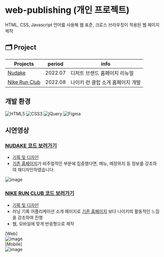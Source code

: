 # web-publishing (개인 프로젝트)
HTML, CSS, Javascript 언어를 사용해 웹 표준, 크로스 브라우징이 적용된 웹 페이지 제작 
<br/>

## 🗂️ Project
|Projects|period|info|
|---|---|---|
|[Nudake](https://github.com/kailey224/web-publishing/tree/main/NUDAKE)|2022.07|디저트 브랜드 홈페이지 리뉴얼|
|[Nike Run Club](https://github.com/kailey224/web-publishing/tree/main/NRC)|2022.08|나이키 런 클럽 소개 홈페이지 개발|


## 개발 환경

<img alt="HTML5" src="https://img.shields.io/badge/-HTML5-E34F26?style=flat-square&logo=HTML5&logoColor=white" /> <img alt="CSS3" src="https://img.shields.io/badge/-CSS3-1572B6?style=flat-square&logo=CSS3&logoColor=white" /> <img alt="jQuery" src="https://img.shields.io/badge/-jQuery-004088?style=flat-square&logo=jQuery&logoColor=white" /> <img alt="Figma" src="https://img.shields.io/badge/-Figma-F24E1E?style=flat-square&logo=Figma&logoColor=white" />

## 시연영상 

### [NUDAKE 코드 보러가기](https://github.com/kailey224/web-publishing/tree/main/NUDAKE)
- [기획 및 디자인](https://www.figma.com/file/RDtbahMrVsTubAHQBShr1X/NUDAKE?node-id=0%3A1&t=qlQFUriyoTKpeCdC-0)
- [기존 홈페이지](https://www.nudake.com/)가 비주얼적인 부분에 집중했다면, 메뉴, 매장위치 등 정보를 강조하여 재디자인하였습니다.

![image](https://user-images.githubusercontent.com/103574215/218945361-99bf73d3-1606-4e60-b740-b6d9ae283df8.gif)


### [NIKE RUN CLUB 코드 보러가기](https://github.com/kailey224/web-publishing/tree/main/NRC)
- [기획 및 디자인](https://www.figma.com/file/X4ev9o9FiYdbLoW3oiRO6t/NRC?t=qlQFUriyoTKpeCdC-0)
- 러닝 기록 어플리케이션 소개 페이지로 [기존 홈페이지](https://www.nike.com/kr/nrc-app) 보다 나이키의 활동적인 느낌을 강조하여 진행
- 웹, 모바일에 맞게 반응형으로 제작

[Web]</br>
![image](https://user-images.githubusercontent.com/103574215/218949130-4bbcae7b-9ab2-43ab-a0ee-252f2423fee1.gif)</br>
[Mobile]</br>
![image](https://user-images.githubusercontent.com/103574215/218948292-f923082f-5a54-4cc1-9f5f-103cac65e7db.gif)</br>

